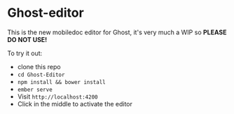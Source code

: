 # Ghost-editor

This is the new mobiledoc editor for Ghost, it's very much a WIP so **PLEASE DO NOT USE!**

To try it out:

- clone this repo
- `cd Ghost-Editor`
- `npm install && bower install`
- `ember serve`
- Visit `http://localhost:4200`
- Click in the middle to activate the editor
